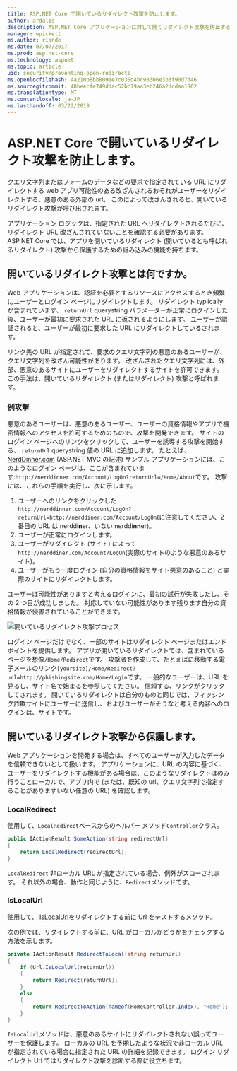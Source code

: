 ```yaml
---
title: ASP.NET Core で開いているリダイレクト攻撃を防止します。
author: ardalis
description: ASP.NET Core アプリケーションに対して開くリダイレクト攻撃を防止する方法を示します
manager: wpickett
ms.author: riande
ms.date: 07/07/2017
ms.prod: asp.net-core
ms.technology: aspnet
ms.topic: article
uid: security/preventing-open-redirects
ms.openlocfilehash: 4a210b8bb8091e7c036d4bc98306e3b3f90d7d46
ms.sourcegitcommit: 48beecfe749ddac52bc79aa3eb246a2dcdaa1862
ms.translationtype: MT
ms.contentlocale: ja-JP
ms.lasthandoff: 03/22/2018
---
```

# <a name="prevent-open-redirect-attacks-in-aspnet-core"></a>ASP.NET Core で開いているリダイレクト攻撃を防止します。

クエリ文字列またはフォームのデータなどの要求で指定されている URL にリダイレクトする web アプリ可能性のある改ざんされるおそれがユーザーをリダイレクトする、悪意のある外部の url。 このによって改ざんされると、開いているリダイレクト攻撃が呼び出されます。

アプリケーション ロジックは、指定された URL へリダイレクトされるたびに、リダイレクト URL 改ざんされていないことを確認する必要があります。 ASP.NET Core では、アプリを開いているリダイレクト (開いているとも呼ばれるリダイレクト) 攻撃から保護するための組み込みの機能を持ちます。

## <a name="what-is-an-open-redirect-attack"></a>開いているリダイレクト攻撃とは何ですか。

Web アプリケーションは、認証を必要とするリソースにアクセスするとき頻繁にユーザーとログイン ページにリダイレクトします。 リダイレクト typlically が含まれています、 `returnUrl` querystring パラメーターが正常にログインした後、ユーザーが最初に要求された URL に返されるようにします。 ユーザーが認証されると、ユーザーが最初に要求した URL にリダイレクトしているされます。

リンク先の URL が指定されて、要求のクエリ文字列の悪意のあるユーザーが、クエリ文字列を改ざん可能性があります。 改ざんされたクエリ文字列には、外部、悪意のあるサイトにユーザーをリダイレクトするサイトを許可できます。 この手法は、開いているリダイレクト (またはリダイレクト) 攻撃と呼ばれます。

### <a name="an-example-attack"></a>例攻撃

悪意のあるユーザーは、悪意のあるユーザー、ユーザーの資格情報やアプリで機密情報へのアクセスを許可するためのもので、攻撃を開発できます。 サイトのログイン ページへのリンクをクリックして、ユーザーを誘導する攻撃を開始する、 `returnUrl` querystring 値の URL に追加します。 たとえば、 [NerdDinner.com](http://nerddinner.com) (ASP.NET MVC の記述) サンプル アプリケーションには、このようなログイン ページは、ここが含まれています:``http://nerddinner.com/Account/LogOn?returnUrl=/Home/About``です。 攻撃には、これらの手順を実行し、次に示します。

1. ユーザーへのリンクをクリックした``http://nerddinner.com/Account/LogOn?returnUrl=http://nerddiner.com/Account/LogOn``(に注意してください、2 番目の URL は nerddi**n**er、いない nerddi**nn**er)。
2. ユーザーが正常にログインします。
3. ユーザーがリダイレクト (サイト) によって``http://nerddiner.com/Account/LogOn``(実際のサイトのような悪意のあるサイト)。
4. ユーザーがもう一度ログイン (自分の資格情報をサイト悪意のあること) と実際のサイトにリダイレクトします。

ユーザーは可能性がありますと考えるログインに、最初の試行が失敗したし、その 2 つ目が成功しました。 対応していない可能性があります残ります自分の資格情報が侵害されていることができます。

![開いているリダイレクト攻撃プロセス](preventing-open-redirects/_static/open-redirection-attack-process.png)

ログイン ページだけでなく、一部のサイトはリダイレクト ページまたはエンドポイントを提供します。 アプリが開いているリダイレクトでは、含まれているページを想像``/Home/Redirect``です。 攻撃者を作成して、たとえばに移動する電子メールのリンク``[yoursite]/Home/Redirect?url=http://phishingsite.com/Home/Login``です。 一般的なユーザーは、URL を見るし、サイト名で始まるを参照してください。 信頼する、リンクがクリックしてされます。 開いているリダイレクトは自分のものと同じでは、フィッシング詐欺サイトにユーザーに送信し、およびユーザーがそうなと考える内容へのログインは、サイトです。

## <a name="protecting-against-open-redirect-attacks"></a>開いているリダイレクト攻撃から保護します。

Web アプリケーションを開発する場合は、すべてのユーザーが入力したデータを信頼できないとして扱います。 アプリケーションに、URL の内容に基づく、ユーザーをリダイレクトする機能がある場合は、このようなリダイレクトはのみ行うことローカルで、アプリ内で (または、既知の url、クエリ文字列で指定することがありますいない任意の URL) を確認します。

### <a name="localredirect"></a>LocalRedirect

使用して、``LocalRedirect``ベースからのヘルパー メソッド`Controller`クラス。

```csharp
public IActionResult SomeAction(string redirectUrl)
{
    return LocalRedirect(redirectUrl);
}
```

``LocalRedirect`` 非ローカル URL が指定されている場合、例外がスローされます。 それ以外の場合、動作と同じように、``Redirect``メソッドです。

### <a name="islocalurl"></a>IsLocalUrl

使用して、 [IsLocalUrl](/dotnet/api/Microsoft.AspNetCore.Mvc.IUrlHelper?view=aspnetcore-2.0#Microsoft_AspNetCore_Mvc_IUrlHelper_IsLocalUrl_System_String_)をリダイレクトする前に Url をテストするメソッド。

次の例では、リダイレクトする前に、URL がローカルかどうかをチェックする方法を示します。

```csharp
private IActionResult RedirectToLocal(string returnUrl)
{
    if (Url.IsLocalUrl(returnUrl))
    {
        return Redirect(returnUrl);
    }
    else
    {
        return RedirectToAction(nameof(HomeController.Index), "Home");
    }
}
```

`IsLocalUrl`メソッドは、悪意のあるサイトにリダイレクトされない誤ってユーザーを保護します。 ローカルの URL を予期したような状況で非ローカル URL が指定されている場合に指定された URL の詳細を記録できます。 ログイン リダイレクト Url ではリダイレクト攻撃を診断する際に役立ちます。
